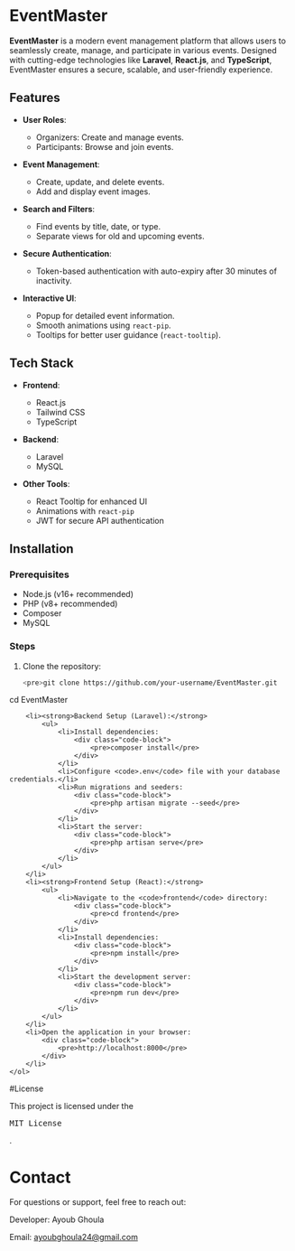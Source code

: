 # EventMaster

**EventMaster** is a modern event management platform that allows users to seamlessly create, manage, and participate in various events. Designed with cutting-edge technologies like **Laravel**, **React.js**, and **TypeScript**, EventMaster ensures a secure, scalable, and user-friendly experience.

## Features

- **User Roles**:  
  - Organizers: Create and manage events.  
  - Participants: Browse and join events.  

- **Event Management**:  
  - Create, update, and delete events.  
  - Add and display event images.  

- **Search and Filters**:  
  - Find events by title, date, or type.  
  - Separate views for old and upcoming events.  

- **Secure Authentication**:  
  - Token-based authentication with auto-expiry after 30 minutes of inactivity.  

- **Interactive UI**:  
  - Popup for detailed event information.  
  - Smooth animations using `react-pip`.  
  - Tooltips for better user guidance (`react-tooltip`).  

## Tech Stack

- **Frontend**:  
  - React.js  
  - Tailwind CSS  
  - TypeScript  

- **Backend**:  
  - Laravel  
  - MySQL  

- **Other Tools**:  
  - React Tooltip for enhanced UI  
  - Animations with `react-pip`  
  - JWT for secure API authentication  

## Installation

### Prerequisites

- Node.js (v16+ recommended)  
- PHP (v8+ recommended)  
- Composer  
- MySQL  

### Steps

1. Clone the repository:  
   ```bash
   <pre>git clone https://github.com/your-username/EventMaster.git  
cd EventMaster</pre>

        <li><strong>Backend Setup (Laravel):</strong>
            <ul>
                <li>Install dependencies:
                    <div class="code-block">
                        <pre>composer install</pre>
                    </div>
                </li>
                <li>Configure <code>.env</code> file with your database credentials.</li>
                <li>Run migrations and seeders:
                    <div class="code-block">
                        <pre>php artisan migrate --seed</pre>
                    </div>
                </li>
                <li>Start the server:
                    <div class="code-block">
                        <pre>php artisan serve</pre>
                    </div>
                </li>
            </ul>
        </li>
        <li><strong>Frontend Setup (React):</strong>
            <ul>
                <li>Navigate to the <code>frontend</code> directory:
                    <div class="code-block">
                        <pre>cd frontend</pre>
                    </div>
                </li>
                <li>Install dependencies:
                    <div class="code-block">
                        <pre>npm install</pre>
                    </div>
                </li>
                <li>Start the development server:
                    <div class="code-block">
                        <pre>npm run dev</pre>
                    </div>
                </li>
            </ul>
        </li>
        <li>Open the application in your browser:
            <div class="code-block">
                <pre>http://localhost:8000</pre>
            </div>
        </li>
    </ol>

  #License

This project is licensed under the <pre>MIT License</pre>.

# Contact

For questions or support, feel free to reach out:

Developer: Ayoub Ghoula

Email: ayoubghoula24@gmail.com